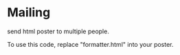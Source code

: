 # Mailing
send html poster to multiple people.


To use this code, replace "formatter.html" into your poster.
